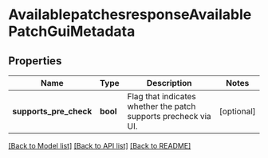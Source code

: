 # AvailablepatchesresponseAvailablePatchGuiMetadata

## Properties
Name | Type | Description | Notes
------------ | ------------- | ------------- | -------------
**supports_pre_check** | **bool** | Flag that indicates whether the patch supports precheck via UI. | [optional] 

[[Back to Model list]](../README.md#documentation-for-models) [[Back to API list]](../README.md#documentation-for-api-endpoints) [[Back to README]](../README.md)


